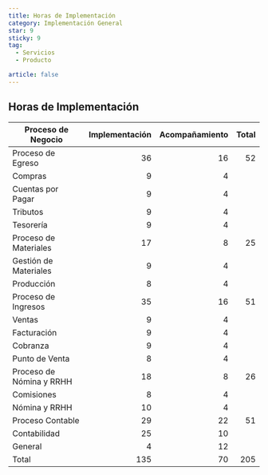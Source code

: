 ```yaml
---
title: Horas de Implementación 
category: Implementación General
star: 9
sticky: 9
tag:
  - Servicios
  - Producto

article: false
---
```


## Horas de Implementación 

Proceso de Negocio | Implementación | Acompañamiento | Total
-- | --: | --: | --:
Proceso de Egreso | 36 | 16 | 52 
 Compras | 9 | 4 |  
 Cuentas por Pagar | 9 | 4 |  
 Tributos | 9 | 4 |  
 Tesorería | 9 | 4 |  
Proceso de Materiales | 17 | 8 | 25
Gestión de Materiales | 9 | 4 |  
Producción | 8 | 4 |  
Proceso de Ingresos | 35 | 16 | 51
Ventas | 9 | 4 |  
 Facturación | 9 | 4 |  
 Cobranza | 9 | 4 |  
 Punto de Venta | 8 | 4 |  
Proceso de Nómina y RRHH | 18 | 8 | 26
 Comisiones | 8 | 4 |  
 Nómina y RRHH | 10 | 4 |  
Proceso Contable | 29 | 22 | 51
 Contabilidad | 25 | 10 |  
 General | 4 | 12 |  
Total | 135 | 70 | 205
